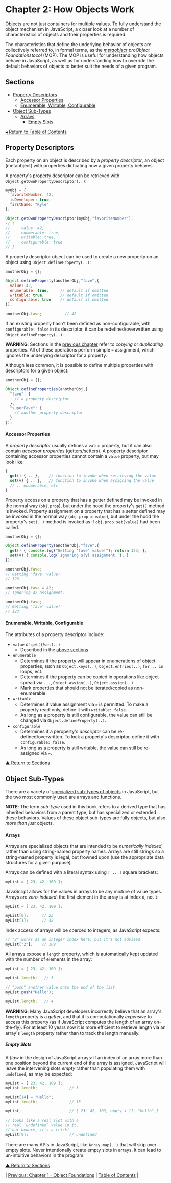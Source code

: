 # Chapter 2: How Objects Work
Objects are not just containers for multiple values. To fully understand the object mechanism in JavaScript, a closer look at a number of characteristics of objects and their properties is required.

The characteristics that define the underlying behavior of objects are collectively referred to, in formal terms, as the _[metaobject](https://en.wikipedia.org/wiki/Metaobject) proObject Foundationstocol_ (MOP). The MOP is useful for understanding how objects behave in JavaScript, as well as for understanding how to override the default behaviors of objects to better suit the needs of a given program.

## Sections
* [Property Descriptors](#property-descriptors)
  * [Accessor Properties](#accessor-properties)
  * [Enumerable, Writable, Configurable](#enumerable-writable-configurable)
* [Object Sub-Types](#object-sub-types)
  * [Arrays](#arrays)
    * [Empty Slots](#empty-slots)

[◂ Return to Table of Contents](../README.md)

## Property Descriptors
Each property on an object is described by a _property descriptor_, an object (metaobject) with properties dictcating how a given property behaves.

A property's property descriptor can be retrieved with `Object.getOwnPropertyDescriptor(..)`:

```javascript
myObj = {
  favoriteNumber: 42,
  isDeveloper: true,
  firstName: "Kyle"
};

Object.getOwnPropertyDescriptor(myObj,"favoriteNumber");
// {
//     value: 42,
//     enumerable: true,
//     writable: true,
//     configurable: true
// }
```

A property descriptor object can be used to create a new property on an object using `Object.defineProperty(..)`:

```javascript
anotherObj = {};

Object.defineProperty(anotherObj,"fave",{
  value: 42,
  enumerable: true,     // default if omitted
  writable: true,       // default if omitted
  configurable: true    // default if omitted
});

anotherObj.fave;          // 42
```

If an existing property hasn't been defined as non-configurable, with `configurable: false` in its descriptor, it can be redefined/overwritten using `Object.defineProperty(..)`.

**WARNING**: Sections in the [previous chapter](../01/README.md) refer to _copying_ or _duplicating_ properties. All of these operations perform simple `=` assignment, which ignores the underlying descriptor for a property.

Although less common, it is possible to define multiple properties with descriptors for a given object:

```javascript
anotherObj = {};

Object.defineProperties(anotherObj,{
  "fave": {
    // a property descriptor
  },
  "superFave": {
    // another property descriptor
  }
});
```

#### Accessor Properties
A _property descriptor_ usually defines a `value` property, but it can also contain _accessor properties_ (getters/setters). A property descriptor containing accessor properties cannot contain a `value` property, but may look like:

```javascript
{
  get() { .. },    // function to invoke when retrieving the value
  set(v) { .. },   // function to invoke when assigning the value
  // .. enumerable, etc
}
```

Property access on a property that has a getter defined may be invoked in the normal way (`obj.prop`), but under the hood the property's `get()` method is invoked. Property assignment on a property that has a setter defined may be invoked in the normal way (`obj.prop = value`), but under the hood the property's `set(..)` method is invoked as if `obj.prop.set(value)` had been called.

```javascript
anotherObj = {};

Object.defineProperty(anotherObj,"fave",{
  get() { console.log("Getting 'fave' value!"); return 123; },
  set(v) { console.log(`Ignoring ${v} assignment.`); }
});

anotherObj.fave;
// Getting 'fave' value!
// 123

anotherObj.fave = 42;
// Ignoring 42 assignment.

anotherObj.fave;
// Getting 'fave' value!
// 123
```

#### Enumerable, Writable, Configurable
The attributes of a property descriptor include:
* `value` or `get()`/`set(..)`
  * Described in the [above sections](#accessor-properties)
* `enumerable`
  * Determines if the property will appear in enumerations of object properties, such as `Object.keys(..)`, `Object.entries(..)`, `for .. in` loops, ect.
  * Determines if the property can be copied in operations like object spread via `...`, `Object.assign(..)`, `Object.assign(..)`.
  * Mark properties that should not be iterated/copied as non-enumerable.
* `writable`
  * Determines if value assignment via `=` is permitted. To make a property read-only, define it with `writable: false`.
  * As long as a property is still configurable, the value can still be changed via `Object.defineProperty(..)`.
* `configurable`
  * Determines if a peroperty's _descriptor_ can be re-defined/overwritten. To lock a property's descriptor, define it with `configurable: false`.
  * As long as a property is still writable, the value can still be re-assigned via `=`.

[▲ Return to Sections](#sections)

## Object Sub-Types
There are a variety of [specialized sub-types of objects](https://developer.mozilla.org/en-US/docs/Web/JavaScript/Reference/Global_Objects) in JavaScript, but the two most commonly used are arrays and functions.

**NOTE**: The term _sub-type_ used in this book refers to a derived type that has inherited behaviors from a parent type, but has specialized or extended these behaviors. Values of these object sub-types are fully objects, but also _more than just_ objects.

#### Arrays
Arrays are specialized objects that are intended to be _numerically indexed_, rather than using string-named property names. Arrays are still strings so a string-named property is legal, but frowned upon (use the appropriate data structures for a given purpose).

Arrays can be defined with a literal syntax using `[ .. ]` square brackets:

```javascript
myList = [ 23, 42, 109 ];
```

JavaScript allows for the values in arrays to be any mixture of value types. Arrays are _zero-indexed_: the first element in the array is at index `0`, not `1`:

```javascript
myList = [ 23, 42, 109 ];

myList[0];      // 23
myList[1];      // 42
```

Index access of arrays will be coerced to integers, as JavaScript expects:

```javascript
// "2" works as an integer index here, but it's not advised
myList["2"];    // 109
```

All arrays expose a `length` property, which is automatically kept updated with the number of elements in the array:

```javascript
myList = [ 23, 42, 109 ];

myList.length;   // 3

// "push" another value onto the end of the list
myList.push("Hello");

myList.length;   // 4
```

**WARNING**: Many JavaScript developers incorrectly believe that an array's `length` property is a _getter_, and that it is computationally _expensive_ to access this property (as if JavaScript computes the length of an array on-the-fly). For at least 10 years now it is more efficient to retrieve length via an array's `length` property rather than to track the length manually.

##### Empty Slots
A _flaw_ in the design of JavaScript arrays: if an index of an array more than one position beyond the current end of the array is assigned, JavaScript will leave the intervening slots _empty_ rather than populating them with `undefined`, as may be expected:

```javascript
myList = [ 23, 42, 109 ];
myList.length;              // 3

myList[14] = "Hello";
myList.length;              // 15

myList;                     // [ 23, 42, 109, empty x 11, "Hello" ]

// looks like a real slot with a
// real `undefined` value in it,
// but beware, it's a trick!
myList[9];                  // undefined
```

There are many APIs in JavaScript, like `Array.map(..)` that will skip over empty slots. Never intentionally create empty slots in arrays, it can lead to un-intuitive behaviors in the program.

[▲ Return to Sections](#sections)

| [Previous: Chapter 1 - Object Foundations](../01/README.md) | [Table of Contents](../README.md#table-of-contents) |
